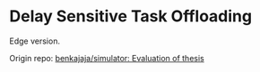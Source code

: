 # Delay Sensitive Task Offloading
Edge version.

Origin repo: [benkajaja/simulator: Evaluation of thesis](https://github.com/benkajaja/simulator)
